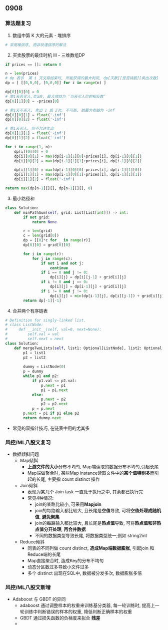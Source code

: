 ## 0908
### 算法题复习 
1. 数组中第 K 大的元素 - 堆排序 
```python 
# 采用堆排序, 而非快速排序的解法   

```  

2. 买卖股票的最佳时机 III - 三维数组DP  
```python  
if prices == []: return 0 

n = len(prices)  
# dp 表示  第 i 天交易结束时, 所能获得的最大利润, dp[天数][是否持股][卖出次数]
dp = [ [[0,0,0], [0,0,0]] for i in range(n) ]  

dp[0][0][0] = 0  
# 第1天若买入,卖出0, 最大收益为 ‘当天买入价的相反数’ 
dp[0][1][0] = -prices[0]  

# 第1天不买入, 卖出 1 或 2次, 不可能, 故最大收益为 -inf 
dp[0][0][1] = float('-inf') 
dp[0][0][2] = float('-inf')  

# 第1天买入, 但不允许卖出
dp[0][1][1] = float('-inf') 
dp[0][1][2] = float('-inf')

for i in range(1, n):
    dp[i][0][0] = 0 
    dp[i][0][1] = max(dp[i-1][1][0]+prices[i], dp[i-1][0][1])
    dp[i][0][2] = max(dp[i-1][1][1]+prices[i], dp[i-1][0][2]) 

    dp[i][1][0] = max(dp[i-1][0][0]-prices[i], dp[i-1][1][0])
    dp[i][1][1] = max(dp[i-1][0][1]-prices[i], dp[i-1][1][1])
    dp[i][1][2] = float('-inf') 

return max(dp[n-1][][], dp[n-1][][], 0)

```  

3. 最小路径和   
```python 
class Solution:
    def minPathSum(self, grid: List[List[int]]) -> int:
        if not grid:
            return None 

        r = len(grid) 
        c = len(grid[0]) 
        dp = [[0]*c for _ in range(r)] 
        dp[0][0] = grid[0][0] 

        for i in range(r):
            for j in range(c):
                if not i and not j: 
                    continue 
                if i == 0 and j != 0:
                    dp[i][j] = dp[i][j-1] + grid[i][j] 
                if i != 0 and j == 0:
                    dp[i][j] = dp[i-1][j] + grid[i][j] 
                if i != 0 and j != 0:
                    dp[i][j] = min(dp[i-1][j], dp[i][j-1]) + grid[i][j] 
        return dp[-1][-1]

```  

4. 合并两个有序链表 
```python 
# Definition for singly-linked list.
# class ListNode:
#     def __init__(self, val=0, next=None):
#         self.val = val
#         self.next = next
class Solution:
    def mergeTwoLists(self, list1: Optional[ListNode], list2: Optional[ListNode]) -> Optional[ListNode]: 
        p1 = list1 
        p2 = list2  
        
        dummy = ListNode(0)
        p = dummy 
        while p1 and p2:
            if p1.val <= p2.val:
                p.next = p1 
                p1 = p1.next 
            else:
                p.next = p2 
                p2 = p2.next 
            p = p.next  
        p.next = p1 if p1 else p2 
        return dummy.next
```  
- 常见的双指针技巧, 在链表中用的尤其多

### 风控/ML八股文复习   
- 数据倾斜问题
    - Map倾斜 
        - **上游文件的大小**分布不均匀, Map端读取的数据分布不均匀,引起长尾
        - Map端做聚合时, 某些Map instance读取文件中的**某个值特别多**而引起的长尾, 主要指 count distinct 操作 
    - Join倾斜
        - 表现为某几个 Join task 一直处于执行之中, 其余都已执行完
        - 常见4种情况:
            - join的某路比较小, 可采用**Mapjoin** 
            - join的每路输入都比较大, 且长尾是**空值**导致, 可将**空值处理成随机值**, **避免聚集** 
            - join的每路输入都比较大, 且长尾是**热点值**导致, 可将**热点值和非热点值分开处理**, **再合并数据**  
            - 不同的数据类型导致长尾, 将数据类型统一,例如 string2int
    - Reduce倾斜 
        - 同表的不同列做 count distinct, **造成Map端数据膨胀**, 引起join 和 Reduce端的长尾 
        - Map直接聚合时, 造成Key的分布不均匀
        - 动态分区数过多导致小文件过多 
        - 多个 distinct 出现在SQL中, 数据被分发多次, 数据膨胀多倍 

### 风控/ML八股文新增  
-  Adaboost 与 GBDT 的异同 
    - adaboost 通过调整样本的权重来训练基分类器, 每一轮训练时, 提高上一轮训练中判断错误的样本的权重, 降低判断正确样本的权重
    - GBDT 通过损失函数的负梯度来拟合 **残差** 
    - 